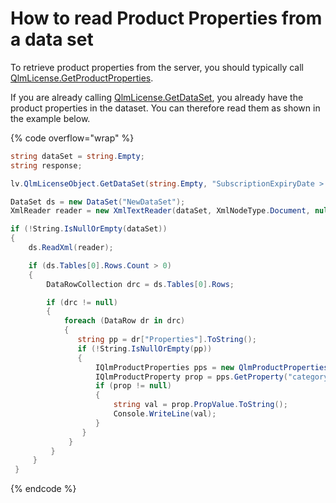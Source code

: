 # How to read Product Properties from a data set

To retrieve product properties from the server, you should typically call [QlmLicense.GetProductProperties](../api-reference/qlmlicense/application-methods/getproductproperties.md).

If you are already calling [QlmLicense.GetDataSet](../api-reference/qlmlicense/management-methods/getdatasetex.md), you already have the product properties in the dataset. You can therefore read them as shown in the example below.

&#x20;

{% code overflow="wrap" %}
```csharp
string dataSet = string.Empty;
string response;

lv.QlmLicenseObject.GetDataSet(string.Empty, "SubscriptionExpiryDate > '2019-08-20'", ref dataSet, out response);

DataSet ds = new DataSet("NewDataSet");
XmlReader reader = new XmlTextReader(dataSet, XmlNodeType.Document, null);

if (!String.IsNullOrEmpty(dataSet))
{
    ds.ReadXml(reader);

    if (ds.Tables[0].Rows.Count > 0)
    {
        DataRowCollection drc = ds.Tables[0].Rows;

        if (drc != null)
        {
            foreach (DataRow dr in drc)
            {
               string pp = dr["Properties"].ToString();
               if (!String.IsNullOrEmpty(pp))
               {
                   IQlmProductProperties pps = new QlmProductProperties(pp);
                   IQlmProductProperty prop = pps.GetProperty("category1", "property1");
                   if (prop != null)
                   {
                       string val = prop.PropValue.ToString();
                       Console.WriteLine(val);
                   }
                }
             }
         }
     }
 }
```
{% endcode %}
